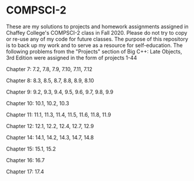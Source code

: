 # COMPSCI-2

These are my solutions to projects and homework assignments assigned in Chaffey College's COMPSCI-2 class in Fall 2020. Please do not try to copy or re-use any of my code for future classes. The purpose of this repository is to back up my work and to serve as a resource for self-education. The following problems from the "Projects" section of Big C++: Late Objects, 3rd Edition were assigned in the form of projects 1-44

Chapter 7: 7.2, 7.8, 7.9, 7.10, 7.11, 7.12

Chapter 8: 8.3, 8.5, 8.7, 8.8, 8.9, 8.10

Chapter 9: 9.2, 9.3, 9.4, 9.5, 9.6, 9.7, 9.8, 9.9

Chapter 10: 10.1, 10.2, 10.3

Chapter 11: 11.1, 11.3, 11.4, 11.5, 11.6, 11.8, 11.9

Chapter 12: 12.1, 12.2, 12.4, 12.7, 12.9

Chapter 14: 14.1, 14.2, 14.3, 14.7, 14.8

Chapter 15: 15.1, 15.2

Chapter 16: 16.7

Chapter 17: 17.4

